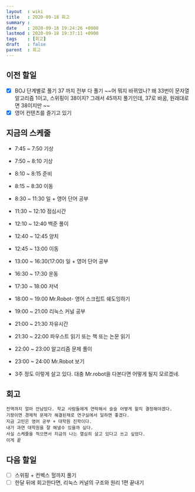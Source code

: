 ```yaml
---
layout  : wiki
title   : 2020-09-18 회고
summary : 
date    : 2020-09-18 19:24:26 +0900
lastmod : 2020-09-18 19:37:11 +0900
tags    : [회고]
draft   : false
parent  : 회고
---
```


## 이전 할일
 * [X] BOJ 단계별로 풀기 37 까지 전부 다 풀기 ~~어 뭐지 바뀌었나? 왜 33번이 문자열 알고리즘 1이고, 스위핑이 38이지? 그래서 45까지 풀기인데, 37로 바꿈, 원래대로면 38이지만 ~~
 * [X] 영어 컨텐츠를 즐기고 있기

## 지금의 스케줄
 * 7:45 ~ 7:50 기상
 * 7:50 ~ 8:10 기상
 * 8:10 ~ 8:15 준비
 * 8:15 ~ 8:30 이동
 * 8:30 ~ 11:30 일 + 영어 단어 공부
 * 11:30 ~ 12:10 점심시간
 * 12:10 ~ 12:40 백준 풀이
 * 12:40 ~ 12:45 양치
 * 12:45 ~ 13:00 이동
 * 13:00 ~ 16:30(17:00) 일 + 영어 단어 공부
 * 16:30 ~ 17:30 운동
 * 17:30 ~ 18:00 저녁
 * 18:00 ~ 19:00 Mr.Robot- 영어 스크립트 쉐도잉하기
 * 19:00 ~ 21:00 리눅스 커널 공부
 * 21:00 ~ 21:30 자유시간
 * 21:30 ~ 22:00 파우스트 읽기 또는 책 또는 논문 읽기
 * 22:00 ~ 23:00 알고리즘 문제 풀이
 * 23:00 ~ 24:00 Mr.Robot 보기

 * 3주 정도 이렇게 살고 있다. 대충 Mr.robot을 다본다면 어떻게 될지 모르겠네.
 
## 회고
```
전역까지 얼마 안남았다. 학교 사람들에게 연락해서 슬슬 어떻게 할지 결정해야겠다.
기왕이면 경제적 문제가 해결된채로 연구실에서 일하면 좋겠다.
지금 고민은 영어 공부 + 대학원 진학이다.
내가 과연 대학원을 잘 해낼수 있을까 싶다.
사실 스케줄을 적으면서 지금의 나는 열심히 살고 있다고 쓰고 싶었다.
이게 끝
```

## 다음 할일
 * [ ] 스위핑 + 컨벡스 헐까지 풀기
 * [ ] 한달 뒤에 회고한다면, 리눅스 커널의 구조와 원리 1편 끝내기

